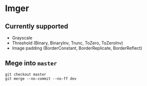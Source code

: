# Imger

## Currently supported
* Grayscale
* Threshold (Binary, BinaryInv, Trunc, ToZero, ToZeroInv)
* Image padding (BorderConstant, BorderReplicate, BorderReflect)

## Mege into ```master```
```
git checkout master
git merge --no-commit --no-ff dev    
```